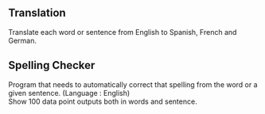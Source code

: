 ## Translation
Translate each word or sentence from English to Spanish, French and German.

## Spelling Checker
Program that needs to automatically correct that spelling from the word or a given sentence. (Language : English)\
Show 100 data point outputs both in words and sentence.
